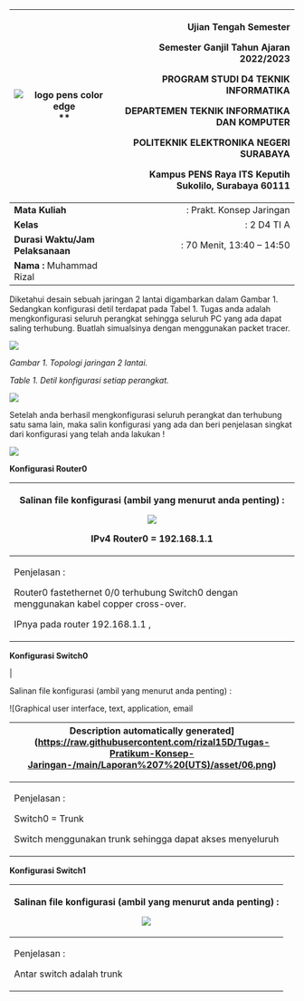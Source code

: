 ﻿|<p></p><p></p><p></p><p></p><p></p><p>![logo pens color edge](https://raw.githubusercontent.com/rizal15D/Tugas-Pratikum-Konsep-Jaringan-/main/Laporan%207%20(UTS)/asset/01.png)**                                                                         </p>|<p>**Ujian Tengah Semester**</p><p>**Semester Ganjil Tahun Ajaran 2022/2023**</p><p>**PROGRAM STUDI D4 TEKNIK INFORMATIKA** </p><p>**DEPARTEMEN TEKNIK INFORMATIKA DAN KOMPUTER**</p><p>**POLITEKNIK ELEKTRONIKA NEGERI SURABAYA**</p><p>**Kampus PENS Raya ITS Keputih Sukolilo, Surabaya 60111**</p>|
| - | -: |
|**Mata Kuliah**|: Prakt. Konsep Jaringan|**Dosen**|: Ferry Astika Saputra |
|**Kelas**|: 2 D4 TI A|**Sifat**|: Terbuka|
|**Durasi Waktu/Jam  Pelaksanaan** |:  70 Menit, 13:40 – 14:50|**Hari/Tgl**|:  Selasa, 4 Oktober 2022|
|**Nama :** Muhammad Rizal||**NIM :** 3121600007||

Diketahui desain sebuah jaringan 2 lantai digambarkan dalam Gambar 1.  Sedangkan konfigurasi detil terdapat pada Tabel 1. Tugas anda adalah mengkonfigurasi seluruh perangkat sehingga seluruh PC yang ada dapat saling terhubung. Buatlah simualsinya dengan menggunakan packet tracer. 

![](https://raw.githubusercontent.com/rizal15D/Tugas-Pratikum-Konsep-Jaringan-/main/Laporan%207%20(UTS)/asset/02.png)

*Gambar 1. Topologi jaringan 2 lantai.*

*Table 1. Detil konfigurasi setiap perangkat.*

![](https://raw.githubusercontent.com/rizal15D/Tugas-Pratikum-Konsep-Jaringan-/main/Laporan%207%20(UTS)/asset/03.png)

Setelah anda berhasil mengkonfigurasi seluruh perangkat dan terhubung satu sama lain, maka salin konfigurasi yang ada dan beri penjelasan singkat dari konfigurasi yang telah anda lakukan ! 

![](https://raw.githubusercontent.com/rizal15D/Tugas-Pratikum-Konsep-Jaringan-/main/Laporan%207%20(UTS)/asset/04.png)

**Konfigurasi Router0**



|<p>Salinan file konfigurasi (ambil yang menurut anda penting) :</p><p>![](https://raw.githubusercontent.com/rizal15D/Tugas-Pratikum-Konsep-Jaringan-/main/Laporan%207%20(UTS)/asset/05.png)</p><p>IPv4 Router0 = 192.168.1.1</p><p></p>|
| - |
|<p>Penjelasan :</p><p>Router0 fastethernet 0/0 terhubung Switch0 dengan menggunakan kabel copper cross-over.</p><p>IPnya pada router 192.168.1.1 ,</p><p></p><p></p><p></p><p></p><p></p>|

**Konfigurasi Switch0**

|<p>Salinan file konfigurasi (ambil yang menurut anda penting) :</p><p>![Graphical user interface, text, application, email

Description automatically generated](https://raw.githubusercontent.com/rizal15D/Tugas-Pratikum-Konsep-Jaringan-/main/Laporan%207%20(UTS)/asset/06.png)</p>|
| - |
|<p>Penjelasan :</p><p>Switch0 = Trunk</p><p>Switch menggunakan trunk sehingga dapat akses menyeluruh</p><p></p><p></p><p></p><p></p><p></p>|

**Konfigurasi Switch1**

|<p>Salinan file konfigurasi (ambil yang menurut anda penting) :</p><p>![](Aspose.Words.1f7c2c48-fe34-4229-a2f6-2218d6c3091f.007.png)</p>|
| - |
|<p>Penjelasan :</p><p>Antar switch adalah trunk</p><p></p><p></p><p></p><p></p><p></p><p></p>|

